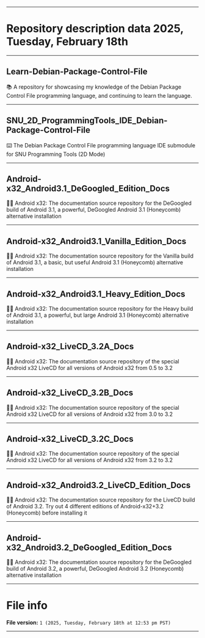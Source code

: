 
***

# Repository description data 2025, Tuesday, February 18th

---

## Learn-Debian-Package-Control-File

📚️ A repository for showcasing my knowledge of the Debian Package Control File programming language, and continuing to learn the language. 

---

## SNU_2D_ProgrammingTools_IDE_Debian-Package-Control-File

⌨️ The Debian Package Control File programming language IDE submodule for SNU Programming Tools (2D Mode)

---

## Android-x32_Android3.1_DeGoogled_Edition_Docs

🤖️📖️ Android x32: The documentation source repository for the DeGoogled build of Android 3.1, a powerful, DeGoogled Android 3.1 (Honeycomb) alternative installation 

---

## Android-x32_Android3.1_Vanilla_Edition_Docs

🤖️📖️ Android x32: The documentation source repository for the Vanilla build of Android 3.1, a basic, but useful Android 3.1 (Honeycomb) alternative installation

---

## Android-x32_Android3.1_Heavy_Edition_Docs

🤖️📖️ Android x32: The documentation source repository for the Heavy build of Android 3.1, a powerful, but large Android 3.1 (Honeycomb) alternative installation

---

## Android-x32_LiveCD_3.2A_Docs

🤖️📖️ Android x32: The documentation source repository of the special Android x32 LiveCD for all versions of Android x32 from 0.5 to 3.2

---

## Android-x32_LiveCD_3.2B_Docs

🤖️📖️ Android x32: The documentation source repository of the special Android x32 LiveCD for all versions of Android x32 from 3.0 to 3.2

---

## Android-x32_LiveCD_3.2C_Docs

🤖️📖️ Android x32: The documentation source repository of the special Android x32 LiveCD for all versions of Android x32 from 3.2 to 3.2

---

## Android-x32_Android3.2_LiveCD_Edition_Docs

🤖️📖️ Android x32: The documentation source repository for the LiveCD build of Android 3.2. Try out 4 different editions of Android-x32+3.2 (Honeycomb) before installing it 

---

## Android-x32_Android3.2_DeGoogled_Edition_Docs

🤖️📖️ Android x32: The documentation source repository for the DeGoogled build of Android 3.2, a powerful, DeGoogled Android 3.2 (Honeycomb) alternative installation 

***

# File info

**File version:** `1 (2025, Tuesday, February 18th at 12:53 pm PST)`

***

